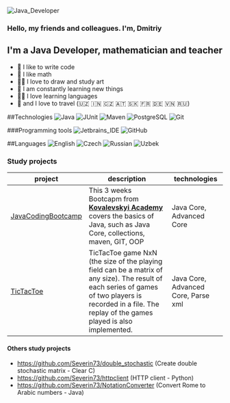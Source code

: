 ![Java_Developer](https://img.shields.io/badge/-Java_Developer-2F0601?style=for-the-badge&logo=Java_Developer&logoColor=efd81d)
### Hello, my friends and colleagues. I'm, Dmitriy

## I'm a Java Developer, mathematician and teacher
- 💪 I like to write code
- 🔢 I like math
- 👨‍🎨 I love to draw and study art
- 🥅 I am constantly learning new things
- 👨‍🏫 I love learning languages 
- 🚝 and I love to travel (🇺🇿 🇮🇳 🇨🇿 🇦🇹 🇸🇰 🇫🇷 🇩🇪 🇻🇳 🇷🇺)

##Technologies
![Java](https://img.shields.io/badge/-Java-545775?style=for-the-badge&logo=Jav1a&logoColor=efd81d) 
![JUnit](https://img.shields.io/badge/-JUnit-3b444b?style=for-the-badge&logo=JUni1t&logoColor=efd81d) 
![Maven](https://img.shields.io/badge/-Maven-545775?style=for-the-badge&logo=Mav1en&logoColor=efd81d) 
![PostgreSQL](https://img.shields.io/badge/-PostgreSQL-3b444b?style=for-the-badge&logo=Postg1reSQL&logoColor=efd81d)
![Git](https://img.shields.io/badge/-Git-3b444b?style=for-the-badge&logo=Gi1t&logoColor=efd81d)  

###Programming tools
![Jetbrains_IDE](https://img.shields.io/badge/-Jetbrains_IDE-116062?style=for-the-badge&logo=Jetbrains1IDE&logoColor=efd81d)
![GitHub](https://img.shields.io/badge/-GitHub-3b444b?style=for-the-badge&logo=Git1Hub&logoColor=efd81d)

##Languages
![English](https://img.shields.io/badge/English-intermediate-blue)
![Czech](https://img.shields.io/badge/Czech-intermediate-blue)
![Russian](https://img.shields.io/badge/Russian-native-blue)
![Uzbek](https://img.shields.io/badge/Uzbek-elementary-blue)


### Study projects

|project                                                           | description                                                             | technologies                                                                                      |
|--------------------------------------------------|-------------------------------------------------------------------------|---------------------------------------------------------------------------------------------------|
|[JavaCodingBootcamp](https://github.com/Severin73/JavaCodingBootcamp)| This 3 weeks Bootcapm from **[Kovalevskyi Academy](https://kovalevskyi.academy)** covers the basics of Java, such as Java Core, collections, maven, GIT, OOP|Java Core, Advanced Core|
|[TicTacToe](https://github.com/Severin73/TicTacToe)|TicTacToe game NxN (the size of the playing field can be a matrix of any size). The result of each series of games of two players is recorded in a file. The replay of the games played is also implemented.|Java Core, Advanced Core, Parse xml|




#### Others study projects

- https://github.com/Severin73/double_stochastic   (Create double stochastic matrix - Clear C)
- https://github.com/Severin73/httpclient (HTTP client - Python)
- https://github.com/Severin73/NotationConverter (Convert Rome to Arabic numbers - Java)

